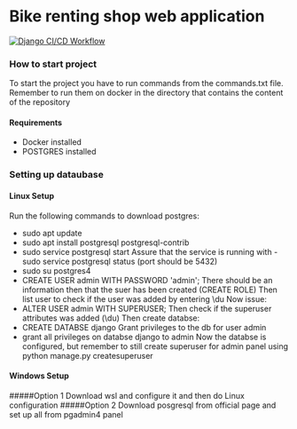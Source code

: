 # Bike renting shop web application
[![Django CI/CD Workflow](https://github.com/WUT-SE-2/bike-renting-shop-project/actions/workflows/main.yml/badge.svg)](https://github.com/WUT-SE-2/bike-renting-shop-project/actions/workflows/main.yml)

### How to start project 
To start the project you have to run commands from the commands.txt file.
Remember to run them on docker in the directory that contains the content of the repository


#### Requirements
- Docker installed 
- POSTGRES installed 


### Setting up dataubase
#### Linux Setup 
Run the following commands to download postgres:
- sudo apt update 
- sudo apt install postgresql postgresql-contrib
- sudo service postgresql start 
Assure that the service is running with -sudo service postgresql status (port should be 5432)
- sudo su postgres4
- CREATE USER admin WITH PASSWORD 'admin';
There should be an information then that the suer has been created (CREATE ROLE) 
Then list user to check if the user was added by entering \du
Now issue:
- ALTER USER admin WITH SUPERUSER;
Then check if the superuser  attributes was added (\du)
Then create databse:
- CREATE DATABSE django
Grant privileges to the db for user admin
- grant all privileges on databse django to admin
Now the databse is configured, but remember to still create superuser for admin panel using python manage.py createsuperuser

#### Windows Setup
#####Option 1 
Download wsl and configure it and then do Linux configuration 
#####Option 2 
Download posgresql from official page and set up all from pgadmin4 panel 

